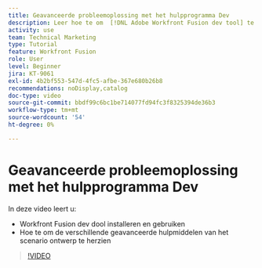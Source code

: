 ```yaml
---
title: Geavanceerde probleemoplossing met het hulpprogramma Dev
description: Leer hoe te om  [!DNL Adobe Workfront Fusion dev tool] te installeren en te gebruiken, en de verschillende geavanceerde hulpmiddelen van het scenario te herzien het omvat.
activity: use
team: Technical Marketing
type: Tutorial
feature: Workfront Fusion
role: User
level: Beginner
jira: KT-9061
exl-id: 4b2bf553-547d-4fc5-afbe-367e680b26b8
recommendations: noDisplay,catalog
doc-type: video
source-git-commit: bbdf99c6bc1be714077fd94fc3f8325394de36b3
workflow-type: tm+mt
source-wordcount: '54'
ht-degree: 0%

---
```


# Geavanceerde probleemoplossing met het hulpprogramma Dev

In deze video leert u:

* Workfront Fusion dev dool installeren en gebruiken
* Hoe te om de verschillende geavanceerde hulpmiddelen van het scenario ontwerp te herzien

>[!VIDEO](https://video.tv.adobe.com/v/335302/?quality=12&learn=on&enablevpops=1)
